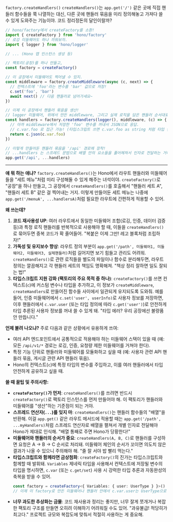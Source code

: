 `factory.createHandlers()`
`createHandlers()`는 `app.get('/')` 같은 곳에 직접 핸들러 함수들을 쭉 나열하는 대신, 다른 곳에 핸들러 묶음을 미리 정의해놓고 가져다 쓸 수 있게 도와주는 기능이야. 코드 정리정돈의 달인이랄까?

```typescript
// hono/factory에서 createFactory를 소환!
import { createFactory } from 'hono/factory'
// 로깅 미들웨어도 하나 끼워보자.
import { logger } from 'hono/logger'

// ... (Hono 앱 인스턴스 생성 등)

// 팩토리(공장)를 하나 만들고,
const factory = createFactory()

// 이 공장에서 미들웨어도 찍어낼 수 있지.
const middleware = factory.createMiddleware(async (c, next) => {
  // 컨텍스트에 'foo'라는 변수를 'bar' 값으로 저장!
  c.set('foo', 'bar')
  await next() // 다음 핸들러로 넘어가세요~
})

// 이제 이 공장에서 핸들러 묶음을 생산!
// logger 미들웨어, 위에서 만든 middleware, 그리고 실제 로직을 담은 핸들러 순서대로 착착.
const handlers = factory.createHandlers(logger(), middleware, (c) => {
  // 아까 middleware에서 저장한 'foo' 변수를 꺼내서 JSON으로 응답.
  // c.var.foo 로 접근 가능! (타입스크립트 쓰면 c.var.foo as string 처럼 타입 단언 필요할 수도)
  return c.json(c.var.foo)
})

// 이렇게 만들어둔 핸들러 묶음을 '/api' 경로에 장착!
// ...handlers 는 스프레드 문법으로 배열 안의 요소들을 풀어헤쳐서 인자로 전달하는 거야.
app.get('/api', ...handlers)
```

---

**얘 뭐 하는 애냐?**
`factory.createHandlers()`는 Hono에서 라우트 핸들러와 미들웨어들을 "세트 메뉴"처럼 미리 구성해둘 수 있게 해주는 녀석이야. `createFactory()`로 "공장"을 하나 만들고, 그 공장에서 `createHandlers()`를 호출해서 "핸들러 세트 A", "핸들러 세트 B" 같은 걸 찍어내는 거지. 이렇게 만들어둔 세트 메뉴는 나중에 `app.get('/menuA', ...handlersA)`처럼 필요한 라우트에 간편하게 적용할 수 있어.

**왜 쓰는데?**
1.  **코드 재사용성 UP**: 여러 라우트에서 동일한 미들웨어 조합(로깅, 인증, 데이터 검증 등)과 특정 로직 핸들러를 반복적으로 사용해야 할 때, 이들을 `createHandlers()`로 묶어두면 중복 코드가 확 줄어들어. "복붙은 이제 그만! 레고 블록처럼 조립하자!"
2.  **가독성 및 유지보수 향상**: 라우트 정의 부분이 `app.get('/path', 미들웨어1, 미들웨어2, 미들웨어3, 실제핸들러)`처럼 길어지면 보기 힘들고 관리도 어려워. `createHandlers()`로 관련 로직들을 별도의 파일이나 함수로 분리해두면, 라우트 정의는 깔끔해지고 각 핸들러 세트의 책임도 명확해져. "책상 정리 잘하면 일도 잘되는 법!"
3.  **타입스크립트 지원 강화 (팩토리의 주요 목적 중 하나)**: `createFactory()`를 쓰면 컨텍스트(`c`)에 커스텀 변수나 타입을 추가하고, 이 정보가 `createMiddleware`, `createHandlers`로 만들어진 함수들 사이에서 일관되게 유지되도록 도와줘. 예를 들어, 인증 미들웨어에서 `c.set('user', userInfo)`로 사용자 정보를 저장하면, 이후 핸들러에서 `c.var.user` (또는 타입 정의에 따라 `c.get('user')`)로 안전하게 타입 추론된 사용자 정보를 꺼내 쓸 수 있게 돼. "타입 에러? 우리 공장에선 불량품 안 만듭니다."

**언제 불려 나오냐?**
주로 다음과 같은 상황에서 유용하게 쓰여:
*   여러 API 엔드포인트에서 공통적으로 적용해야 하는 미들웨어 스택이 있을 때 (예: 모든 `/api/v1/*` 경로는 로깅, 인증, 요청량 제한 미들웨어를 거쳐야 한다).
*   특정 기능 단위로 핸들러와 미들웨어를 모듈화하고 싶을 때 (예: 사용자 관련 API 핸들러 묶음, 게시글 관련 API 핸들러 묶음).
*   Hono의 컨텍스트(`c`)에 특정 타입의 변수를 주입하고, 이를 여러 핸들러에서 타입 안전하게 공유하고 싶을 때.

**쓸 때 꿀팁 및 주의사항:**
*   **`createFactory()`가 먼저**: `createHandlers()`를 쓰려면 반드시 `createFactory()`로 팩토리 인스턴스를 먼저 만들어야 해. 이 팩토리가 핸들러와 미들웨어를 "생산"하는 기준점이 되는 거야.
*   **스프레드 연산자(`...`)를 잊지 마**: `createHandlers()`는 핸들러 함수들의 "배열"을 반환해. 이걸 `app.get()` 같은 라우트 메서드에 적용할 때는 `app.get('/path', ...myHandlers)`처럼 스프레드 연산자로 배열을 펼쳐서 개별 인자로 전달해야 Hono가 제대로 인식해. "배열 통째로 주면 Hono가 당황한다!"
*   **미들웨어와 핸들러의 순서가 중요**: `createHandlers(A, B, C)`로 핸들러를 구성하면 요청은 A -> B -> C 순서로 처리돼. 미들웨어 체인의 순서가 꼬이면 의도치 않은 결과가 나올 수 있으니 주의해야 해. "줄 잘 서야 밥 빨리 먹는다."
*   **타입스크립트와 함께라면 금상첨화**: `createFactory()`의 진가는 타입스크립트와 함께할 때 발휘돼. `Variables` 제네릭 타입을 사용해서 컨텍스트에 저장될 변수의 타입을 명시하면, `c.var` (또는 `c.get/set`) 사용 시 강력한 타입 추론과 자동완성의 축복을 받을 수 있어.
    ```typescript
    const factory = createFactory<{ Variables: { user: UserType } }>()
    // 이제 이 factory로 만든 미들웨어나 핸들러 안에서 c.var.user는 UserType으로 인식됨!
    ```
*   **너무 과도한 추상화는 금물**: 코드 재사용과 정리는 좋지만, 너무 잘게 쪼개거나 복잡한 팩토리 구조를 만들면 오히려 이해하기 어려워질 수도 있어. "과유불급! 적당히가 최고다." 프로젝트 규모와 복잡도에 맞춰서 적절히 사용하는 게 중요해.